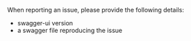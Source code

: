 When reporting an issue, please provide the following details:
- swagger-ui version
- a swagger file reproducing the issue
